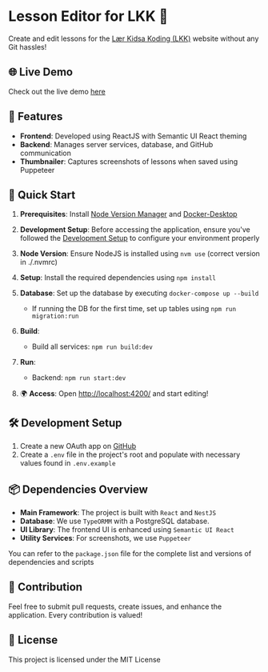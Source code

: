 # Lesson Editor for LKK 🚀

Create and edit lessons for the [Lær Kidsa Koding (LKK)](https://kidsakoder.no) website without any Git hassles!

## 🌐 Live Demo

Check out the live demo [here](https://lessoneditor.ew.r.appspot.com/)

## 📌 Features

- **Frontend**: Developed using ReactJS with Semantic UI React theming
- **Backend**: Manages server services, database, and GitHub communication
- **Thumbnailer**: Captures screenshots of lessons when saved using Puppeteer

## 🚀 Quick Start

1. **Prerequisites**: Install [Node Version Manager](https://github.com/nvm-sh/nvm) and [Docker-Desktop](https://www.docker.com/products/docker-desktop/)
2. **Development Setup**: Before accessing the application, ensure you've followed the [Development Setup](#-development-setup) to configure your environment properly
3. **Node Version**: Ensure NodeJS is installed using `nvm use` (correct version in ./.nvmrc)
4. **Setup**: Install the required dependencies using `npm install`
5. **Database**: Set up the database by executing `docker-compose up --build`
   - If running the DB for the first time, set up tables using `npm run migration:run`
6. **Build**:

   - Build all services: `npm run build:dev`

7. **Run**:
   - Backend: `npm run start:dev`
8. 🌍 **Access**: Open [http://localhost:4200/](http://localhost:4200) and start editing!

## 🛠 Development Setup

1. Create a new OAuth app on [GitHub](https://github.com/settings/developers)
2. Create a `.env` file in the project's root and populate with necessary values found in `.env.example`

## 📦 Dependencies Overview

- **Main Framework**: The project is built with `React` and `NestJS`
- **Database**: We use `TypeORMM` with a PostgreSQL database.
- **UI Library**: The frontend UI is enhanced using `Semantic UI React`
- **Utility Services**: For screenshots, we use `Puppeteer`

You can refer to the `package.json` file for the complete list and versions of dependencies and scripts

## 🤝 Contribution

Feel free to submit pull requests, create issues, and enhance the application. Every contribution is valued!

## 🔐 License

This project is licensed under the MIT License
